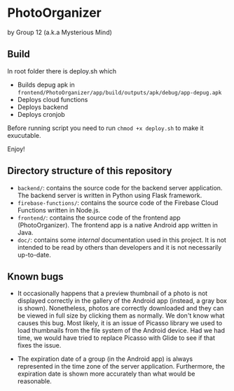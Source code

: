 # PhotoOrganizer

by Group 12 (a.k.a Mysterious Mind)

## Build

In root folder there is deploy.sh which

* Builds depug apk in `frontend/PhotoOrganizer/app/build/outputs/apk/debug/app-depug.apk`
* Deploys cloud functions
* Deploys backend
* Deploys cronjob

Before running script you need to run `chmod +x deploy.sh` to make it exucutable.

Enjoy!

## Directory structure of this repository

* `backend/`: contains the source code for the backend server application.
The backend server is written in Python using Flask framework.
* `firebase-functions/`: contains the source code of the Firebase Cloud
Functions written in Node.js.
* `frontend/`: contains the source code of the frontend app (PhotoOrganizer).
The frontend app is a native Android app written in Java.
* `doc/`: contains some *internal* documentation used in this project. It is
not intended to be read by others than developers and it is not necessarily
up-to-date.

## Known bugs

* It occasionally happens that a preview thumbnail of a photo is not displayed
correctly in the gallery of the Android app (instead, a gray box is shown).
Nonetheless, photos are correctly downloaded and they can be viewed in full
size by clicking them as normally. We don't know what causes this bug. Most
likely, it is an issue of Picasso library we used to load thumbnails from the
file system of the Android device. Had we had time, we would have tried to
replace Picasso with Glide to see if that fixes the issue.

* The expiration date of a group (in the Android app) is always represented
in the time zone of the server application. Furthermore, the expiration date
is shown more accurately than what would be reasonable.

